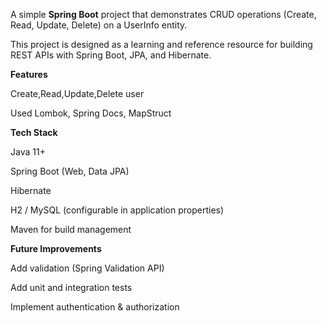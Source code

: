 A simple **Spring Boot** project that demonstrates CRUD operations (Create, Read, Update, Delete) on a UserInfo entity.

This project is designed as a learning and reference resource for building REST APIs with Spring Boot, JPA, and Hibernate.

**Features**

Create,Read,Update,Delete user

Used Lombok, Spring Docs, MapStruct

**Tech Stack**

Java 11+

Spring Boot (Web, Data JPA)

Hibernate

H2 / MySQL (configurable in application properties)

Maven for build management


**Future Improvements**

Add validation (Spring Validation API)

Add unit and integration tests

Implement authentication & authorization
